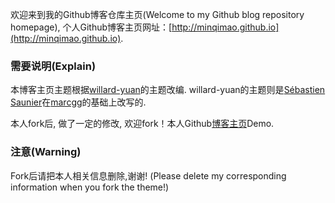 欢迎来到我的Github博客仓库主页(Welcome to my Github blog repository homepage), 个人Github博客主页网址：[http://minqimao.github.io](http://minqimao.github.io). 

### 需要说明(Explain)

本博客主页主题根据[willard-yuan](http://yongyuan.name/blog/)的主题改编. willard-yuan的主题则是[Sébastien Saunier](https://raw.github.com/ssaunier/ssaunier.github.io/)在[marcgg](http://marcgg.com/)的基础上改写的.

本人fork后, 做了一定的修改, 欢迎fork！本人Github[博客主页](http://minqimao.github.io)Demo.

### 注意(Warning)

Fork后请把本人相关信息删除,谢谢! (Please delete my corresponding information when you fork the theme!)
